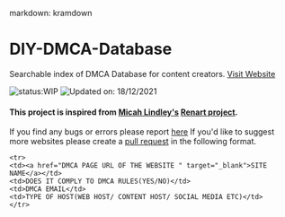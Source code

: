 markdown: kramdown
# DIY-DMCA-Database
Searchable index of DMCA Database for content creators. [Visit Website](https://alanjacobmathew.github.io/DIY-DMCA-Database)

![status:WIP](https://img.shields.io/badge/Status-Work%20In%20Progress-yellow)
![Updated on: 18/12/2021](https://img.shields.io/badge/Last%20Updated%20On-18%2F12%2F2021-green)

#### This project is inspired from [Micah Lindley's](https://github.com/micahlt) [Renart project](https://github.com/micahlt/renart). 

If you find any bugs or errors please report [here](https://github.com/alanjacobmathew/DIY-DMCA-Database/issues)
If you'd like to suggest more websites please create a [pull request](https://github.com/alanjacobmathew/DIY-DMCA-Database/pulls) in the following format.

```
<tr>
<td><a href="DMCA PAGE URL OF THE WEBSITE " target="_blank">SITE NAME</a></td>
<td>DOES IT COMPLY TO DMCA RULES(YES/NO)</td>
<td>DMCA EMAIL</td>
<td>TYPE OF HOST(WEB HOST/ CONTENT HOST/ SOCIAL MEDIA ETC)</td>
</tr>

```
